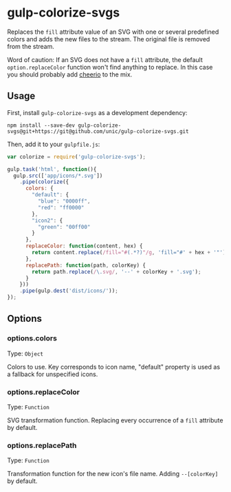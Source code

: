 # gulp-colorize-svgs

Replaces the ```fill``` attribute value of an SVG with one or several predefined colors and adds the new files to the stream. The original file is removed from the stream.

Word of caution: If an SVG does not have a ```fill``` attribute, the default ```option.replaceColor``` function won't find anything to replace. In this case you should probably add [cheerio](http://npmjs.com/package/cheerio) to the mix.


## Usage

First, install `gulp-colorize-svgs` as a development dependency:

```shell
npm install --save-dev gulp-colorize-svgs@git+https://git@github.com/unic/gulp-colorize-svgs.git
```

Then, add it to your `gulpfile.js`:

```javascript
var colorize = require('gulp-colorize-svgs');

gulp.task('html', function(){
  gulp.src(['app/icons/*.svg'])
    .pipe(colorize({
      colors: {
        "default": {
          "blue": "0000ff",
          "red": "ff0000"
        },
        "icon2": {
          "green": "00ff00"
        }
      },
      replaceColor: function(content, hex) {
        return content.replace(/fill="#(.*?)"/g, 'fill="#' + hex + '"');
      },
      replacePath: function(path, colorKey) {
        return path.replace(/\.svg/, '--' + colorKey + '.svg');
      }
    }))
    .pipe(gulp.dest('dist/icons/'));
});
```


## Options

### options.colors
Type: `Object`

Colors to use. Key corresponds to icon name, "default" property is used as a fallback for unspecified icons.

### options.replaceColor
Type: `Function`

SVG transformation function. Replacing every occurrence of a ```fill``` attribute by default.

### options.replacePath
Type: `Function`

Transformation function for the new icon's file name. Adding ```--[colorKey]``` by default.

